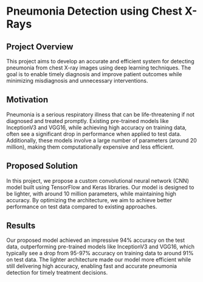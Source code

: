 # Pneumonia Detection using Chest X-Rays

## Project Overview
This project aims to develop an accurate and efficient system for detecting pneumonia from chest X-ray images using deep learning techniques. 
The goal is to enable timely diagnosis and improve patient outcomes while minimizing misdiagnosis and unnecessary interventions.

## Motivation
Pneumonia is a serious respiratory illness that can be life-threatening if not diagnosed and treated promptly. 
Existing pre-trained models like InceptionV3 and VGG16, while achieving high accuracy on training data, often see a significant drop in performance when applied to test data. Additionally, these models involve a large number of parameters (around 20 million), making them computationally expensive and less efficient.

## Proposed Solution
In this project, we propose a custom convolutional neural network (CNN) model built using TensorFlow and Keras libraries. Our model is designed to be lighter, with around 10 million parameters, while maintaining high accuracy. By optimizing the architecture, we aim to achieve better performance on test data compared to existing approaches.

## Results
Our proposed model achieved an impressive 94% accuracy on the test data, outperforming pre-trained models like InceptionV3 and VGG16, which typically see a drop from 95-97% accuracy on training data to around 91% on test data. The lighter architecture made our model more efficient while still delivering high accuracy, enabling fast and accurate pneumonia detection for timely treatment decisions.
